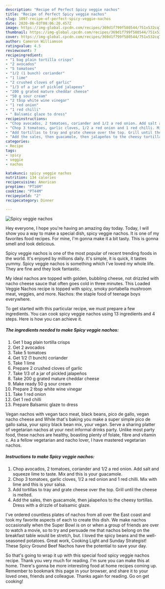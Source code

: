 ```yaml
---
description: "Recipe of Perfect Spicy veggie nachos"
title: "Recipe of Perfect Spicy veggie nachos"
slug: 1097-recipe-of-perfect-spicy-veggie-nachos
date: 2020-06-03T08:06:20.457Z
image: https://img-global.cpcdn.com/recipes/369d1f799f580544/751x532cq70/spicy-veggie-nachos-recipe-main-photo.jpg
thumbnail: https://img-global.cpcdn.com/recipes/369d1f799f580544/751x532cq70/spicy-veggie-nachos-recipe-main-photo.jpg
cover: https://img-global.cpcdn.com/recipes/369d1f799f580544/751x532cq70/spicy-veggie-nachos-recipe-main-photo.jpg
author: Cameron Williamson
ratingvalue: 4.5
reviewcount: 7
recipeingredient:
- "1 bag plain tortilla crisps"
- "2 avocados"
- "5 tomatoes"
- "1/2 (1 bunch) coriander"
- "1 lime"
- "2 crushed cloves of garlic"
- "1/3 of a jar of pickled jalapeos"
- "200 g grated mature cheddar cheese"
- "50 g sour cream"
- "2 tbsp white wine vinegar"
- "1 red onion"
- "1 red chilli"
- " Balsamic glaze to dress"
recipeinstructions:
- "Chop avocados, 2 tomatoes, coriander and 1/2 a red onion. Add salt and squeeze lime to taste. Mix and this is your guacamole."
- "Chop 3 tomatoes, garlic cloves, 1/2 a red onion and 1 red chilli. Mix with lime and this is your salsa."
- "Add tortillas to tray and grate cheese over the top. Grill until the cheese is melted."
- "Add the sales, then guacamole, then jalapeños to the cheesy tortillas. Dress with a drizzle of balsamic glaze."
categories:
- Recipe
tags:
- spicy
- veggie
- nachos

katakunci: spicy veggie nachos 
nutrition: 134 calories
recipecuisine: American
preptime: "PT16M"
cooktime: "PT44M"
recipeyield: "2"
recipecategory: Dinner

---
```



![Spicy veggie nachos](https://img-global.cpcdn.com/recipes/369d1f799f580544/751x532cq70/spicy-veggie-nachos-recipe-main-photo.jpg)

Hey everyone, I hope you're having an amazing day today. Today, I will show you a way to make a special dish, spicy veggie nachos. It is one of my favorites food recipes. For mine, I'm gonna make it a bit tasty. This is gonna smell and look delicious.

Spicy veggie nachos is one of the most popular of recent trending foods in the world. It's enjoyed by millions daily. It's simple, it is quick, it tastes yummy. Spicy veggie nachos is something which I've loved my whole life. They are fine and they look fantastic.

My ideal nachos are topped with golden, bubbling cheese, not drizzled with nacho cheese sauce that often goes cold in three minutes. This Loaded Veggie Nachos recipe is topped with spicy, smoky portabella mushroom meat, veggies, and more. Nachos: the staple food of teenage boys everywhere.


To get started with this particular recipe, we must prepare a few ingredients. You can cook spicy veggie nachos using 13 ingredients and 4 steps. Here is how you can achieve it.

<!--inarticleads1-->

##### The ingredients needed to make Spicy veggie nachos:

1. Get 1 bag plain tortilla crisps
1. Get 2 avocados
1. Take 5 tomatoes
1. Get 1/2 (1 bunch) coriander
1. Take 1 lime
1. Prepare 2 crushed cloves of garlic
1. Take 1/3 of a jar of pickled jalapeños
1. Take 200 g grated mature cheddar cheese
1. Make ready 50 g sour cream
1. Prepare 2 tbsp white wine vinegar
1. Take 1 red onion
1. Get 1 red chilli
1. Prepare  Balsamic glaze to dress


Vegan nachos with vegan taco meat, black beans, pico de gallo, vegan nacho cheese and While that&#39;s baking you make a super simple pico de gallo salsa, your spicy black bean mix, your vegan. Serve a sharing platter of vegetarian nachos at your next informal drinks party. Unlike most party food, these nachos are healthy, boasting plenty of folate, fibre and vitamin c. As a fellow vegetarian and nacho lover, I have mastered vegetarian nachos. 

<!--inarticleads2-->

##### Instructions to make Spicy veggie nachos:

1. Chop avocados, 2 tomatoes, coriander and 1/2 a red onion. Add salt and squeeze lime to taste. Mix and this is your guacamole.
1. Chop 3 tomatoes, garlic cloves, 1/2 a red onion and 1 red chilli. Mix with lime and this is your salsa.
1. Add tortillas to tray and grate cheese over the top. Grill until the cheese is melted.
1. Add the sales, then guacamole, then jalapeños to the cheesy tortillas. Dress with a drizzle of balsamic glaze.


I&#39;ve ordered countless plates of nachos from all over the East coast and took my favorite aspects of each to create this dish. We make nachos occasionally when the Super Bowl is on or when a group of friends are over to watch a movie, so to try and persuade me that nachos belong on the breakfast table would be stretch, but. I loved the spicy beans and the well-seasoned potatoes. Great work, Cooking Light and Sunday Strategist! These Spicy Ground Beef Nachos have the potential to save your day. 

So that's going to wrap it up with this special food spicy veggie nachos recipe. Thank you very much for reading. I'm sure you can make this at home. There's gonna be more interesting food at home recipes coming up. Remember to bookmark this page in your browser, and share it to your loved ones, friends and colleague. Thanks again for reading. Go on get cooking!
